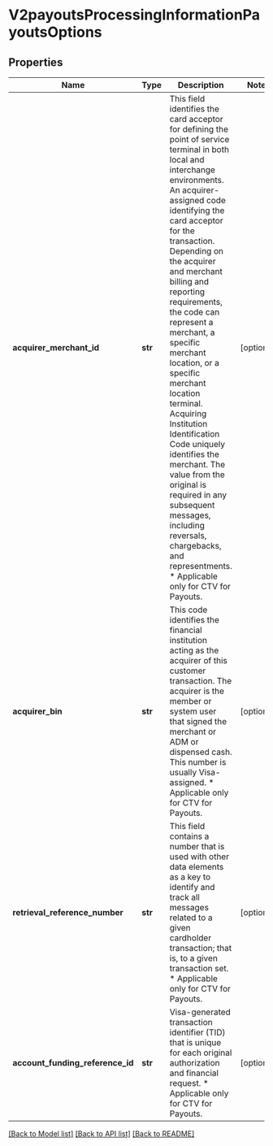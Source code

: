 # V2payoutsProcessingInformationPayoutsOptions

## Properties
Name | Type | Description | Notes
------------ | ------------- | ------------- | -------------
**acquirer_merchant_id** | **str** | This field identifies the card acceptor for defining the point of service terminal in both local and interchange environments. An acquirer-assigned code identifying the card acceptor for the transaction.  Depending on the acquirer and merchant billing and reporting requirements, the code can represent a merchant, a specific merchant location, or a specific merchant location terminal. Acquiring Institution Identification Code uniquely identifies the merchant. The value from the original is required in any subsequent messages, including reversals, chargebacks, and representments. * Applicable only for CTV for Payouts.  | [optional] 
**acquirer_bin** | **str** | This code identifies the financial institution acting as the acquirer of this customer transaction. The acquirer is the member or system user that signed the merchant or ADM or dispensed cash.  This number is usually Visa-assigned. * Applicable only for CTV for Payouts.  | [optional] 
**retrieval_reference_number** | **str** | This field contains a number that is used with other data elements as a key to identify and track all messages related to a given cardholder transaction; that is, to a given transaction set. * Applicable only for CTV for Payouts.  | [optional] 
**account_funding_reference_id** | **str** | Visa-generated transaction identifier (TID) that is unique for each original authorization and financial request. * Applicable only for CTV for Payouts.  | [optional] 

[[Back to Model list]](../README.md#documentation-for-models) [[Back to API list]](../README.md#documentation-for-api-endpoints) [[Back to README]](../README.md)


